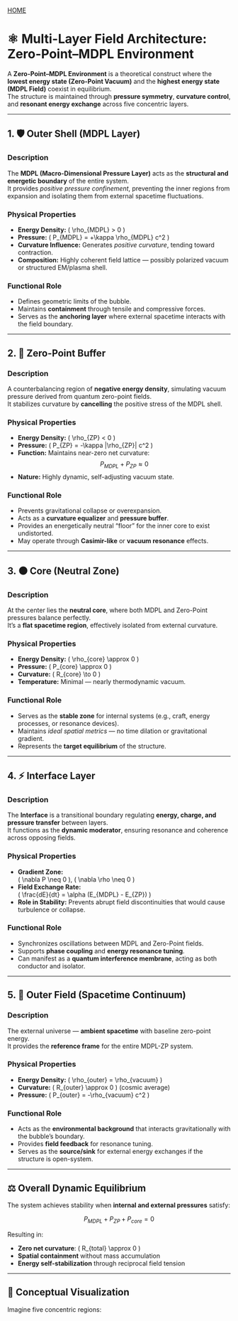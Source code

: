 [HOME](/README.md)      

# ⚛️ Multi-Layer Field Architecture: Zero-Point–MDPL Environment

A **Zero-Point–MDPL Environment** is a theoretical construct where the **lowest energy state (Zero-Point Vacuum)** and the **highest energy state (MDPL Field)** coexist in equilibrium.  
The structure is maintained through **pressure symmetry**, **curvature control**, and **resonant energy exchange** across five concentric layers.

---

## 1. 🛡 **Outer Shell (MDPL Layer)**

### Description
The **MDPL (Macro-Dimensional Pressure Layer)** acts as the **structural and energetic boundary** of the entire system.  
It provides *positive pressure confinement*, preventing the inner regions from expansion and isolating them from external spacetime fluctuations.

### Physical Properties
- **Energy Density:** \( \rho_{MDPL} > 0 \)
- **Pressure:** \( P_{MDPL} = +\kappa \rho_{MDPL} c^2 \)
- **Curvature Influence:** Generates *positive curvature*, tending toward contraction.
- **Composition:** Highly coherent field lattice — possibly polarized vacuum or structured EM/plasma shell.

### Functional Role
- Defines geometric limits of the bubble.
- Maintains **containment** through tensile and compressive forces.
- Serves as the **anchoring layer** where external spacetime interacts with the field boundary.

---

## 2. 🌊 **Zero-Point Buffer**

### Description
A counterbalancing region of **negative energy density**, simulating vacuum pressure derived from quantum zero-point fields.  
It stabilizes curvature by **cancelling** the positive stress of the MDPL shell.

### Physical Properties
- **Energy Density:** \( \rho_{ZP} < 0 \)
- **Pressure:** \( P_{ZP} = -\kappa |\rho_{ZP}| c^2 \)
- **Function:** Maintains near-zero net curvature:
  $$
  P_{MDPL} + P_{ZP} \approx 0
  $$
- **Nature:** Highly dynamic, self-adjusting vacuum state.

### Functional Role
- Prevents gravitational collapse or overexpansion.  
- Acts as a **curvature equalizer** and **pressure buffer**.  
- Provides an energetically neutral “floor” for the inner core to exist undistorted.  
- May operate through **Casimir-like** or **vacuum resonance** effects.

---

## 3. ⚫ **Core (Neutral Zone)**

### Description
At the center lies the **neutral core**, where both MDPL and Zero-Point pressures balance perfectly.  
It’s a **flat spacetime region**, effectively isolated from external curvature.

### Physical Properties
- **Energy Density:** \( \rho_{core} \approx 0 \)
- **Pressure:** \( P_{core} \approx 0 \)
- **Curvature:** \( R_{core} \to 0 \)
- **Temperature:** Minimal — nearly thermodynamic vacuum.

### Functional Role
- Serves as the **stable zone** for internal systems (e.g., craft, energy processes, or resonance devices).  
- Maintains *ideal spatial metrics* — no time dilation or gravitational gradient.  
- Represents the **target equilibrium** of the structure.

---

## 4. ⚡ **Interface Layer**

### Description
The **Interface** is a transitional boundary regulating **energy, charge, and pressure transfer** between layers.  
It functions as the **dynamic moderator**, ensuring resonance and coherence across opposing fields.

### Physical Properties
- **Gradient Zone:**  
  \( \nabla P \neq 0 \), \( \nabla \rho \neq 0 \)
- **Field Exchange Rate:**  
  \( \frac{dE}{dt} = \alpha (E_{MDPL} - E_{ZP}) \)
- **Role in Stability:** Prevents abrupt field discontinuities that would cause turbulence or collapse.

### Functional Role
- Synchronizes oscillations between MDPL and Zero-Point fields.  
- Supports **phase coupling** and **energy resonance tuning**.  
- Can manifest as a **quantum interference membrane**, acting as both conductor and isolator.

---

## 5. 🌌 **Outer Field (Spacetime Continuum)**

### Description
The external universe — **ambient spacetime** with baseline zero-point energy.  
It provides the **reference frame** for the entire MDPL-ZP system.

### Physical Properties
- **Energy Density:** \( \rho_{outer} = \rho_{vacuum} \)
- **Curvature:** \( R_{outer} \approx 0 \) (cosmic average)
- **Pressure:** \( P_{outer} = -\rho_{vacuum} c^2 \)

### Functional Role
- Acts as the **environmental background** that interacts gravitationally with the bubble’s boundary.  
- Provides **field feedback** for resonance tuning.  
- Serves as the **source/sink** for external energy exchanges if the structure is open-system.

---

## ⚖️ **Overall Dynamic Equilibrium**

The system achieves stability when **internal and external pressures** satisfy:

$$
P_{MDPL} + P_{ZP} + P_{core} = 0
$$

Resulting in:
- **Zero net curvature**: \( R_{total} \approx 0 \)
- **Spatial containment** without mass accumulation
- **Energy self-stabilization** through reciprocal field tension

---

## 🧩 Conceptual Visualization

Imagine five concentric regions:

